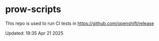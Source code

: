 # prow-scripts

This repo is used to run CI tests in https://github.com/openshift/release

Updated: 19:35 Apr 21 2025
